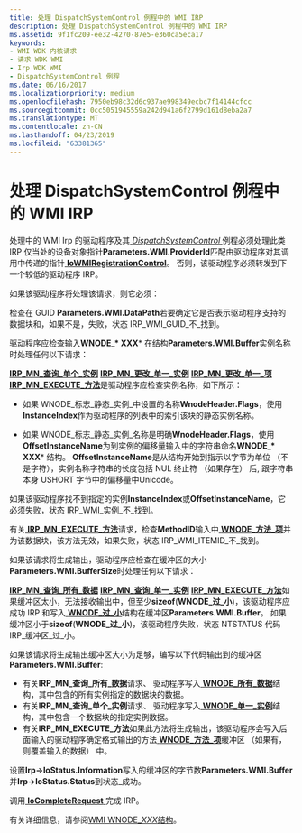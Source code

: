 ```yaml
---
title: 处理 DispatchSystemControl 例程中的 WMI IRP
description: 处理 DispatchSystemControl 例程中的 WMI IRP
ms.assetid: 9f1fc209-ee32-4270-87e5-e360ca5eca17
keywords:
- WMI WDK 内核请求
- 请求 WDK WMI
- Irp WDK WMI
- DispatchSystemControl 例程
ms.date: 06/16/2017
ms.localizationpriority: medium
ms.openlocfilehash: 7950eb98c32d6c937ae998349ecbc7f14144cfcc
ms.sourcegitcommit: 0cc5051945559a242d941a6f2799d161d8eba2a7
ms.translationtype: MT
ms.contentlocale: zh-CN
ms.lasthandoff: 04/23/2019
ms.locfileid: "63381365"
---
```

# <a name="processing-wmi-irps-in-a-dispatchsystemcontrol-routine"></a>处理 DispatchSystemControl 例程中的 WMI IRP





处理中的 WMI Irp 的驱动程序及其[ *DispatchSystemControl* ](https://docs.microsoft.com/windows-hardware/drivers/ddi/content/wdm/nc-wdm-driver_dispatch)例程必须处理此类 IRP 仅当处的设备对象指针**Parameters.WMI.ProviderId**匹配由驱动程序对其调用中传递的指针[ **IoWMIRegistrationControl**](https://msdn.microsoft.com/library/windows/hardware/ff550480)。 否则，该驱动程序必须转发到下一个较低的驱动程序 IRP。

如果该驱动程序将处理该请求，则它必须：

检查在 GUID **Parameters.WMI.DataPath**若要确定它是否表示驱动程序支持的数据块和，如果不是，失败，状态 IRP\_WMI\_GUID\_不\_找到。

驱动程序应检查输入**WNODE\_* XXX*** 在结构**Parameters.WMI.Buffer**实例名称时处理任何以下请求：

[**IRP\_MN\_查询\_单个\_实例**](https://msdn.microsoft.com/library/windows/hardware/ff551718)
[**IRP\_MN\_更改\_单一\_实例**](https://msdn.microsoft.com/library/windows/hardware/ff550831)
[**IRP\_MN\_更改\_单一\_项**](https://msdn.microsoft.com/library/windows/hardware/ff550836) 
 [ **IRP\_MN\_EXECUTE\_方法**](https://msdn.microsoft.com/library/windows/hardware/ff550868)是驱动程序应检查实例名称，如下所示：

- 如果 WNODE\_标志\_静态\_实例\_中设置的名称**WnodeHeader.Flags**，使用**InstanceIndex**作为驱动程序的列表中的索引该块的静态实例名称。

- 如果 WNODE\_标志\_静态\_实例\_名称是明确**WnodeHeader.Flags**，使用**OffsetInstanceName**为到实例的偏移量输入中的字符串命名**WNODE\_* XXX*** 结构。 **OffsetInstanceName**是从结构开始到指示以字节为单位 （不是字符），实例名称字符串的长度包括 NUL 终止符 （如果存在） 后, 跟字符串本身 USHORT 字节中的偏移量中Unicode。

如果该驱动程序找不到指定的实例**InstanceIndex**或**OffsetInstanceName**，它必须失败，状态 IRP\_WMI\_实例\_不\_找到。

有关[ **IRP\_MN\_EXECUTE\_方法**](https://msdn.microsoft.com/library/windows/hardware/ff550868)请求，检查**MethodID**输入中[ **WNODE\_方法\_项**](https://msdn.microsoft.com/library/windows/hardware/ff566376)并为该数据块，该方法无效，如果失败，状态 IRP\_WMI\_ITEMID\_不\_找到。

如果该请求将生成输出，驱动程序应检查在缓冲区的大小**Parameters.WMI.BufferSize**时处理任何以下请求：

[**IRP\_MN\_查询\_所有\_数据**](https://msdn.microsoft.com/library/windows/hardware/ff551650)
[**IRP\_MN\_查询\_单一\_实例**](https://msdn.microsoft.com/library/windows/hardware/ff551718)
[**IRP\_MN\_EXECUTE\_方法**](https://msdn.microsoft.com/library/windows/hardware/ff550868)如果缓冲区太小，无法接收输出中，但至少**sizeof**(**WNODE\_过\_小**)，该驱动程序应成功 IRP 和写入[ **WNODE\_过\_小**](https://msdn.microsoft.com/library/windows/hardware/ff566379)结构在缓冲区**Parameters.WMI.Buffer**。 如果缓冲区小于**sizeof**(**WNODE\_过\_小**)，该驱动程序失败，状态 NTSTATUS 代码 IRP\_缓冲区\_过\_小。

如果该请求将生成输出缓冲区大小为足够，编写以下代码输出到的缓冲区**Parameters.WMI.Buffer**:
-   有关**IRP\_MN\_查询\_所有\_数据**请求、 驱动程序写入[ **WNODE\_所有\_数据**](https://msdn.microsoft.com/library/windows/hardware/ff566372)结构，其中包含的所有实例指定的数据块的数据。
-   有关**IRP\_MN\_查询\_单个\_实例**请求、 驱动程序写入[ **WNODE\_单一\_实例**](https://msdn.microsoft.com/library/windows/hardware/ff566377)结构，其中包含一个数据块的指定实例数据。
-   有关**IRP\_MN\_EXECUTE\_方法**如果此方法将生成输出，该驱动程序会写入后面输入的驱动程序确定格式输出的方法[ **WNODE\_方法\_项**](https://msdn.microsoft.com/library/windows/hardware/ff566376)缓冲区 （如果有，则覆盖输入的数据） 中。

设置**Irp-&gt;IoStatus.Information**写入的缓冲区的字节数**Parameters.WMI.Buffer**并**Irp-&gt;IoStatus.Status**到状态\_成功。

调用[ **IoCompleteRequest** ](https://msdn.microsoft.com/library/windows/hardware/ff548343)完成 IRP。

有关详细信息，请参阅[WMI WNODE\_*XXX*结构](wmi-wnode-xxx-structures.md)。

 

 




